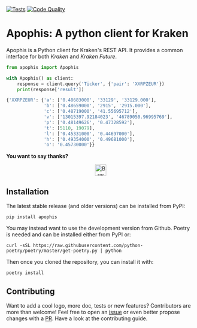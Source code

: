 [![Tests](https://github.com/tupui/apophis/workflows/Tests/badge.svg?branch=master)](
https://github.com/tupui/apophis/actions?query=workflow%3A%22Tests%22
)
[![Code Quality](https://github.com/tupui/apophis/workflows/Code%20Quality/badge.svg?branch=master)](
https://github.com/tupui/apophis/actions?query=workflow%3A%22Code+Quality%22
)

# Apophis: A python client for Kraken

Apophis is a Python client for Kraken's REST API. It provides a common interface
for both *Kraken* and *Kraken Future*.

```python
from apophis import Apophis

with Apophis() as client:
    response = client.query('Ticker', {'pair': 'XXRPZEUR'})
    print(response['result'])

{'XXRPZEUR': {'a': ['0.48683000', '33129', '33129.000'],
              'b': ['0.48659000', '2915', '2915.000'],
              'c': ['0.48719000', '41.55695712'],
              'v': ['13015397.92184023', '46789050.96995769'],
              'p': ['0.48149626', '0.47328592'],
              't': [5110, 19079],
              'l': ['0.45331000', '0.44697000'],
              'h': ['0.49354000', '0.49681000'],
              'o': '0.45730000'}}
```

**You want to say thanks?**

<p align="center">
<a href="https://www.buymeacoffee.com/tupui" target="_blank"><img src="https://cdn.buymeacoffee.com/buttons/v2/default-yellow.png" alt="Buy Me A Coffee" height=30" ></a>
</p>


## Installation

The latest stable release (and older versions) can be installed from PyPI:

    pip install apophis

You may instead want to use the development version from Github. Poetry is
needed and can be installed either from PyPI or:

    curl -sSL https://raw.githubusercontent.com/python-poetry/poetry/master/get-poetry.py | python

Then once you cloned the repository, you can install it with:

    poetry install

## Contributing

Want to add a cool logo, more doc, tests or new features? Contributors are more
than welcome! Feel free to open an [issue](https://github.com/tupui/apophis/issues)
or even better propose changes with a [PR](https://github.com/tupui/apophis/compare).
Have a look at the contributing guide.
